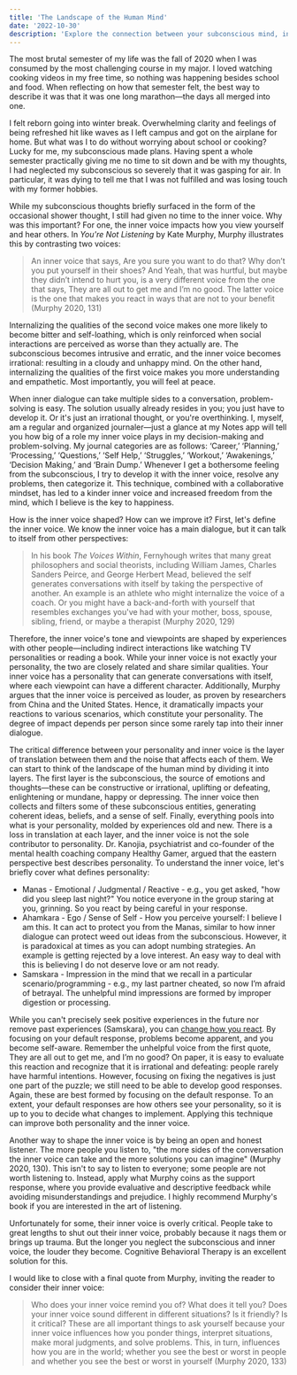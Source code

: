 ```yaml
---
title: 'The Landscape of the Human Mind'
date: '2022-10-30'
description: 'Explore the connection between your subconscious mind, inner voice, and personality. Learn how your inner dialogue shapes your thoughts and actions, and how you can use it to your advantage. Discover the power of the subconscious and how it influences your beliefs, behaviors, and overall well-being. Find out how to tap into your inner wisdom and improve your mental and emotional health.'
---
```


The most brutal semester of my life was the fall of 2020 when I was consumed by the most challenging course in my major. I loved watching cooking videos in my free time, so nothing was happening besides school and food. When reflecting on how that semester felt, the best way to describe it was that it was one long marathon—the days all merged into one.

I felt reborn going into winter break. Overwhelming clarity and feelings of being refreshed hit like waves as I left campus and got on the airplane for home. But what was I to do without worrying about school or cooking? Lucky for me, my subconscious made plans. Having spent a whole semester practically giving me no time to sit down and be with my thoughts, I had neglected my subconscious so severely that it was gasping for air. In particular, it was dying to tell me that I was not fulfilled and was losing touch with my former hobbies.

While my subconscious thoughts briefly surfaced in the form of the occasional shower thought, I still had given no time to the inner voice. Why was this important? For one, the inner voice impacts how you view yourself and hear others. In _You're Not Listening_ by Kate Murphy, Murphy illustrates this by contrasting two voices:

> An inner voice that says, Are you sure you want to do that? Why don’t you put yourself in their shoes? And Yeah, that was hurtful, but maybe they didn’t intend to hurt you, is a very different voice from the one that says, They are all out to get me and I’m no good. The latter voice is the one that makes you react in ways that are not to your benefit (Murphy 2020, 131)

Internalizing the qualities of the second voice makes one more likely to become bitter and self-loathing, which is only reinforced when social interactions are perceived as worse than they actually are. The subconscious becomes intrusive and erratic, and the inner voice becomes irrational: resulting in a cloudy and unhappy mind. On the other hand, internalizing the qualities of the first voice makes you more understanding and empathetic. Most importantly, you will feel at peace.

When inner dialogue can take multiple sides to a conversation, problem-solving is easy. The solution usually already resides in you; you just have to develop it. Or it's just an irrational thought, or you're overthinking. I, myself, am a regular and organized journaler—just a glance at my Notes app will tell you how big of a role my inner voice plays in my decision-making and problem-solving. My journal categories are as follows: ‘Career,’ ‘Planning,’ ‘Processing,’ ‘Questions,’ ‘Self Help,’ ‘Struggles,’ ‘Workout,’ ‘Awakenings,’ ‘Decision Making,’ and ‘Brain Dump.’ Whenever I get a bothersome feeling from the subconscious, I try to develop it with the inner voice, resolve any problems, then categorize it. This technique, combined with a collaborative mindset, has led to a kinder inner voice and increased freedom from the mind, which I believe is the key to happiness.

How is the inner voice shaped? How can we improve it? First, let's define the inner voice. We know the inner voice has a main dialogue, but it can talk to itself from other perspectives:

> In his book _The Voices Within_, Fernyhough writes that many great philosophers and social theorists, including William James, Charles Sanders Peirce, and George Herbert Mead, believed the self generates conversations with itself by taking the perspective of another. An example is an athlete who might internalize the voice of a coach. Or you might have a back-and-forth with yourself that resembles exchanges you've had with your mother, boss, spouse, sibling, friend, or maybe a therapist (Murphy 2020, 129)

Therefore, the inner voice's tone and viewpoints are shaped by experiences with other people—including indirect interactions like watching TV personalities or reading a book. While your inner voice is not exactly your personality, the two are closely related and share similar qualities. Your inner voice has a personality that can generate conversations with itself, where each viewpoint can have a different character. Additionally, Murphy argues that the inner voice is perceived as louder, as proven by researchers from China and the United States. Hence, it dramatically impacts your reactions to various scenarios, which constitute your personality. The degree of impact depends per person since some rarely tap into their inner dialogue.

The critical difference between your personality and inner voice is the layer of translation between them and the noise that affects each of them. We can start to think of the landscape of the human mind by dividing it into layers. The first layer is the subconscious, the source of emotions and thoughts—these can be constructive or irrational, uplifting or defeating, enlightening or mundane, happy or depressing. The inner voice then collects and filters some of these subconscious entities, generating coherent ideas, beliefs, and a sense of self. Finally, everything pools into what is your personality, molded by experiences old and new. There is a loss in translation at each layer, and the inner voice is not the sole contributor to personality. Dr. Kanojia, psychiatrist and co-founder of the mental health coaching company Healthy Gamer, argued that the eastern perspective best describes personality. To understand the inner voice, let's briefly cover what defines personality:

- Manas - Emotional / Judgmental / Reactive - e.g., you get asked, "how did you sleep last night?" You notice everyone in the group staring at you, grinning. So you react by being careful in your response.
- Ahamkara - Ego / Sense of Self - How you perceive yourself: I believe I am this. It can act to protect you from the Manas, similar to how inner dialogue can protect weed out ideas from the subconscious. However, it is paradoxical at times as you can adopt numbing strategies. An example is getting rejected by a love interest. An easy way to deal with this is believing I do not deserve love or am not ready.
- Samskara - Impression in the mind that we recall in a particular scenario/programming -
  e.g., my last partner cheated, so now I’m afraid of betrayal. The unhelpful mind impressions are formed by improper digestion or processing.

While you can't precisely seek positive experiences in the future nor remove past experiences (Samskara), you can [change how you react](https://youtu.be/t_NRIVq2vzM). By focusing on your default response, problems become apparent, and you become self-aware. Remember the unhelpful voice from the first quote, They are all out to get me, and I’m no good? On paper, it is easy to evaluate this reaction and recognize that it is irrational and defeating: people rarely have harmful intentions. However, focusing on fixing the negatives is just one part of the puzzle; we still need to be able to develop good responses. Again, these are best formed by focusing on the default response. To an extent, your default responses are how others see your personality, so it is up to you to decide what changes to implement. Applying this technique can improve both personality and the inner voice.

Another way to shape the inner voice is by being an open and honest listener. The more people you listen to, "the more sides of the conversation the inner voice can take and the more solutions you can imagine" (Murphy 2020, 130). This isn't to say to listen to everyone; some people are not worth listening to. Instead, apply what Murphy coins as the support response, where you provide evaluative and descriptive feedback while avoiding misunderstandings and prejudice. I highly recommend Murphy's book if you are interested in the art of listening.

Unfortunately for some, their inner voice is overly critical. People take to great lengths to shut out their inner voice, probably because it nags them or brings up trauma. But the longer you neglect the subconscious and inner voice, the louder they become. Cognitive Behavioral Therapy is an excellent solution for this.

I would like to close with a final quote from Murphy, inviting the reader to consider their inner voice:

> Who does your inner voice remind you of? What does it tell you? Does your inner voice sound different in different situations? Is it friendly? Is it critical? These are all important things to ask yourself because your inner voice influences how you ponder things, interpret situations, make moral judgments, and solve problems. This, in turn, influences how you are in the world; whether you see the best or worst in people and whether you see the best or worst in yourself (Murphy 2020, 133)
